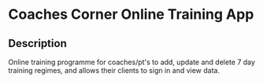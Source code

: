 # Coaches Corner Online Training App

## Description
Online training programme for coaches/pt's to add, update and delete 7 day training regimes, and allows their clients to sign in and view data.

